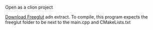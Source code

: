 Open as a clion project

[Download Freeglut](https://www.transmissionzero.co.uk/files/software/development/GLUT/freeglut-MinGW.zip) adn extract.
To compile, this program expects the freeglut folder to be next to the main.cpp and CMakeLists.txt
